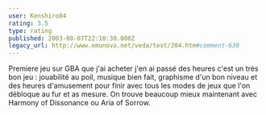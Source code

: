 ```yaml
---
user: Kenshiro84
rating: 3.5
type: rating
published: 2003-08-07T22:10:30.000Z
legacy_url: http://www.emunova.net/veda/test/204.htm#comment-630
---
```

Premiere jeu sur GBA que j'ai acheter j'en ai passé des heures c'est un très bon jeu : jouabilité au poil, musique bien fait, graphisme d'un bon niveau et des heures d'amusement pour finir avec tous les modes de jeux que l'on débloque au fur et as mesure. On trouve beaucoup mieux maintenant avec Harmony of Dissonance ou Aria of Sorrow.